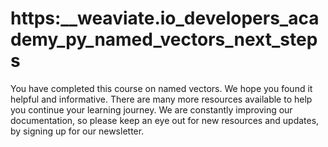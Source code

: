 # https:\_\_weaviate.io_developers_academy_py_named_vectors_next_steps

You have completed this course on named vectors. We hope you found it helpful and informative. There are many more resources available to help you continue your learning journey. We are constantly improving our documentation, so please keep an eye out for new resources and updates, by signing up for our newsletter.
